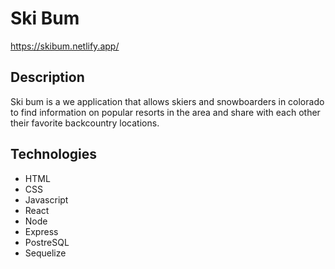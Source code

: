 # Ski Bum
https://skibum.netlify.app/
## Description
Ski bum is a we application that allows skiers and snowboarders in colorado to find information on popular resorts in the area and share with each other their favorite backcountry locations.
## Technologies
  - HTML
  - CSS
  - Javascript
  - React
  - Node
  - Express
  - PostreSQL
  - Sequelize
